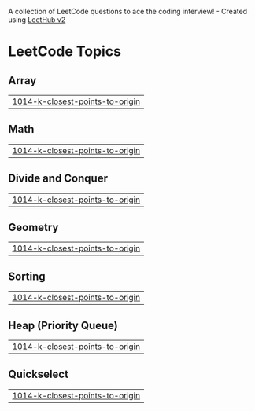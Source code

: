 A collection of LeetCode questions to ace the coding interview! - Created using [LeetHub v2](https://github.com/arunbhardwaj/LeetHub-2.0)
<!---LeetCode Topics Start-->
# LeetCode Topics
## Array
|  |
| ------- |
| [1014-k-closest-points-to-origin](https://github.com/tranghane/leet/tree/master/1014-k-closest-points-to-origin) |
## Math
|  |
| ------- |
| [1014-k-closest-points-to-origin](https://github.com/tranghane/leet/tree/master/1014-k-closest-points-to-origin) |
## Divide and Conquer
|  |
| ------- |
| [1014-k-closest-points-to-origin](https://github.com/tranghane/leet/tree/master/1014-k-closest-points-to-origin) |
## Geometry
|  |
| ------- |
| [1014-k-closest-points-to-origin](https://github.com/tranghane/leet/tree/master/1014-k-closest-points-to-origin) |
## Sorting
|  |
| ------- |
| [1014-k-closest-points-to-origin](https://github.com/tranghane/leet/tree/master/1014-k-closest-points-to-origin) |
## Heap (Priority Queue)
|  |
| ------- |
| [1014-k-closest-points-to-origin](https://github.com/tranghane/leet/tree/master/1014-k-closest-points-to-origin) |
## Quickselect
|  |
| ------- |
| [1014-k-closest-points-to-origin](https://github.com/tranghane/leet/tree/master/1014-k-closest-points-to-origin) |
<!---LeetCode Topics End-->